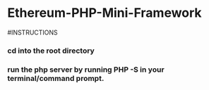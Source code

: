 # Ethereum-PHP-Mini-Framework

#INSTRUCTIONS
### cd into the root directory
### run the php server by running PHP -S in your terminal/command prompt.
